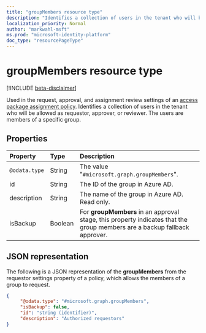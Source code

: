 ```yaml
---
title: "groupMembers resource type"
description: "Identifies a collection of users in the tenant who will be allowed as requestor, approver, or reviewer."
localization_priority: Normal
author: "markwahl-msft"
ms.prod: "microsoft-identity-platform"
doc_type: "resourcePageType"
---
```


# groupMembers resource type

[!INCLUDE [beta-disclaimer](../../includes/beta-disclaimer.md)]

Used in the request, approval, and assignment review settings of an [access package assignment policy](accesspackageassignmentpolicy.md). Identifies a collection of users in the tenant who will be allowed as requestor, approver, or reviewer.  The users are members of a specific group.

## Properties

| Property                     | Type                      | Description |
| :--------------------------- | :------------------------ | :---------- |
| `@odata.type` | String | The value "`#microsoft.graph.groupMembers`". |
| id |String | The ID of the group in Azure AD. |
| description |String | The name of the group in Azure AD. Read only. |
| isBackup | Boolean | For **groupMembers** in an approval stage, this property indicates that the group members are a backup fallback approver. |

## JSON representation

The following is a JSON representation of the **groupMembers** from the requestor settings property of a policy, which allows the members of a group to request.

<!-- {
  "blockType": "resource",
  "optionalProperties": [

  ],
  "@odata.type": "microsoft.graph.groupMembers",
  "baseType": "microsoft.graph.userSet"
}-->

```json
{
     "@odata.type": "#microsoft.graph.groupMembers",
     "isBackup": false,
     "id": "string (identifier)",
     "description": "Authorized requestors"
}
```


<!-- uuid: 16cd6b66-4b1a-43a1-adaf-3a886856ed98
2019-02-04 14:57:30 UTC -->
<!-- {
  "type": "#page.annotation",
  "description": "groupMembers complex type",
  "keywords": "",
  "section": "documentation",
  "tocPath": ""
}-->
